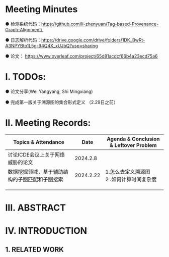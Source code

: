 # Meeting Minutes

 

●     检测系统代码：https://github.com/li-zhenyuan/Tag-based-Provenance-Graph-Alignment/, 

●     日志解析代码：https://drive.google.com/drive/folders/1DK_BwRt-A3NPYBto1L5g-94Q4X_xUJbQ?usp=sharing 

●     论文： https://www.overleaf.com/project/65d81acdcf66b4a23ecd75a6

# I. TODOs:

●     论文分享(Wei Yangyang, Shi Mingxiang)

●      完成第一版关于溯源图的集合形式定义 （2.29日之前）







# II. Meeting Records:

| **Topics & Attendance**                        | **Date**  | **Agenda & Conclusion & Leftover Problem**     |
| ---------------------------------------------- | --------- | ---------------------------------------------- |
| 讨论ICDE会议上关于网络威胁的论文               | 2024.2.8  |                                                |
| 数据挖掘领域，基于辅助结构的子图匹配和子图搜索 | 2024.2.22 | 1.怎么去定义溯源图 <br />2 .如何计算时间复杂度 |
|                                                |           |                                                |
|                                                |           |                                                |
|                                                |           |                                                |

# III. ABSTRACT

# IV. INTRODUCTION

 

 

 

## 1.   RELATED WORK